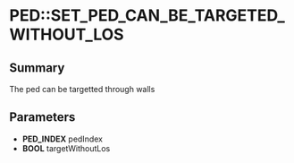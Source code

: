 # PED::SET_PED_CAN_BE_TARGETED_WITHOUT_LOS

## Summary
The ped can be targetted through walls

## Parameters
* **PED_INDEX** pedIndex
* **BOOL** targetWithoutLos